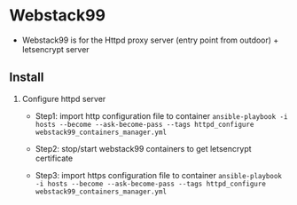 Webstack99
==========

* Webstack99 is for the Httpd proxy server (entry point from outdoor) + letsencrypt server


Install
-------

1. Configure httpd server

    * Step1: import http configuration file to container
	`ansible-playbook -i hosts --become --ask-become-pass --tags httpd_configure webstack99_containers_manager.yml`

    * Step2: stop/start webstack99 containers to get letsencrypt certificate

    * Step3: import https configuration file to container
    `ansible-playbook -i hosts --become --ask-become-pass --tags httpd_configure webstack99_containers_manager.yml`
